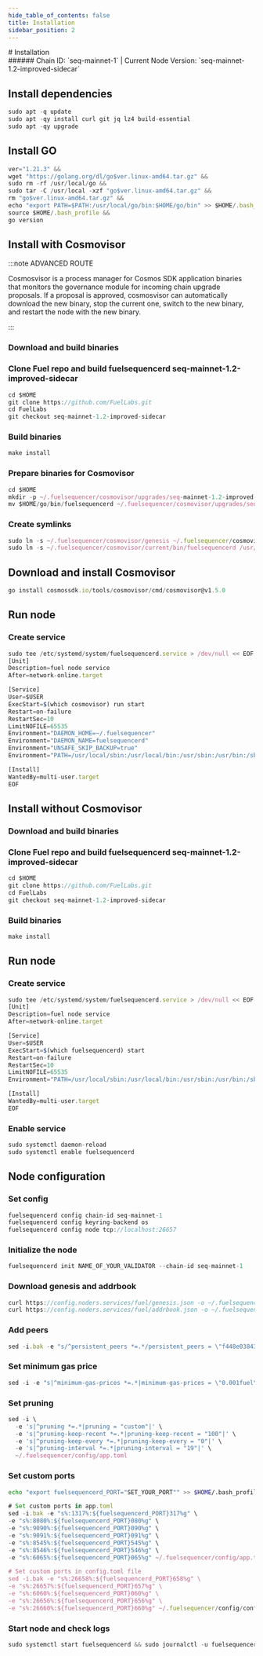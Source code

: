 ```yaml
---
hide_table_of_contents: false
title: Installation
sidebar_position: 2
---
```


<div class="h1-with-icon icon-fuel">
# Installation
</div>
###### Chain ID: `seq-mainnet-1` | Current Node Version: `seq-mainnet-1.2-improved-sidecar`

## Install dependencies

```js
sudo apt -q update
sudo apt -qy install curl git jq lz4 build-essential
sudo apt -qy upgrade
```

## Install GO
```js
ver="1.21.3" &&
wget "https://golang.org/dl/go$ver.linux-amd64.tar.gz" &&
sudo rm -rf /usr/local/go &&
sudo tar -C /usr/local -xzf "go$ver.linux-amd64.tar.gz" &&
rm "go$ver.linux-amd64.tar.gz" &&
echo "export PATH=$PATH:/usr/local/go/bin:$HOME/go/bin" >> $HOME/.bash_profile &&
source $HOME/.bash_profile &&
go version
```

## Install with Cosmovisor
:::note ADVANCED ROUTE

Cosmosvisor is a process manager for Cosmos SDK application binaries that monitors the governance module for incoming chain upgrade proposals. If a proposal is approved, cosmosvisor can automatically download the new binary, stop the current one, switch to the new binary, and restart the node with the new binary.

:::
### Download and build binaries
### Clone Fuel repo and build fuelsequencerd seq-mainnet-1.2-improved-sidecar
```js
cd $HOME
git clone https://github.com/FuelLabs.git
cd FuelLabs
git checkout seq-mainnet-1.2-improved-sidecar
```

### Build binaries
```js
make install
```
### Prepare binaries for Cosmovisor
```js
cd $HOME
mkdir -p ~/.fuelsequencer/cosmovisor/upgrades/seq-mainnet-1.2-improved-sidecar/bin
mv $HOME/go/bin/fuelsequencerd ~/.fuelsequencer/cosmovisor/upgrades/seq-mainnet-1.2-improved-sidecar/bin/
```

### Create symlinks
```js
sudo ln -s ~/.fuelsequencer/cosmovisor/genesis ~/.fuelsequencer/cosmovisor/current -f
sudo ln -s ~/.fuelsequencer/cosmovisor/current/bin/fuelsequencerd /usr/local/bin/fuelsequencerd -f
```

## Download and install Cosmovisor
```js
go install cosmossdk.io/tools/cosmovisor/cmd/cosmovisor@v1.5.0
```

## Run node
### Create service
```js
sudo tee /etc/systemd/system/fuelsequencerd.service > /dev/null << EOF
[Unit]
Description=fuel node service
After=network-online.target

[Service]
User=$USER
ExecStart=$(which cosmovisor) run start
Restart=on-failure
RestartSec=10
LimitNOFILE=65535
Environment="DAEMON_HOME=~/.fuelsequencer"
Environment="DAEMON_NAME=fuelsequencerd"
Environment="UNSAFE_SKIP_BACKUP=true"
Environment="PATH=/usr/local/sbin:/usr/local/bin:/usr/sbin:/usr/bin:/sbin:/bin:/usr/games:/usr/local/games:/snap/bin:~/.fuelsequencer/cosmovisor/current/bin"

[Install]
WantedBy=multi-user.target
EOF
```

## Install without Cosmovisor

### Download and build binaries
### Clone Fuel repo and build fuelsequencerd seq-mainnet-1.2-improved-sidecar
```js
cd $HOME
git clone https://github.com/FuelLabs.git
cd FuelLabs
git checkout seq-mainnet-1.2-improved-sidecar
```

### Build binaries
```js
make install
```

## Run node
### Create service
```js
sudo tee /etc/systemd/system/fuelsequencerd.service > /dev/null << EOF
[Unit]
Description=fuel node service
After=network-online.target

[Service]
User=$USER
ExecStart=$(which fuelsequencerd) start
Restart=on-failure
RestartSec=10
LimitNOFILE=65535
Environment="PATH=/usr/local/sbin:/usr/local/bin:/usr/sbin:/usr/bin:/sbin:/bin:/usr/games:/usr/local/games:/snap/bin"

[Install]
WantedBy=multi-user.target
EOF
```

### Enable service
```js
sudo systemctl daemon-reload
sudo systemctl enable fuelsequencerd
```

## Node configuration
### Set config
```js
fuelsequencerd config chain-id seq-mainnet-1
fuelsequencerd config keyring-backend os
fuelsequencerd config node tcp://localhost:26657
```

### Initialize the node
```js
fuelsequencerd init NAME_OF_YOUR_VALIDATOR --chain-id seq-mainnet-1
```

### Download genesis and addrbook
```js
curl https://config.noders.services/fuel/genesis.json -o ~/.fuelsequencer/config/genesis.json
curl https://config.noders.services/fuel/addrbook.json -o ~/.fuelsequencer/config/addrbook.json
```
### Add peers
```js
sed -i.bak -e "s/^persistent_peers *=.*/persistent_peers = \"f448e03843413c85cc423302e9c07316d4913f04@fuel-rpc.noders.services:38556\"/" ~/.fuelsequencer/config/config.toml
```

### Set minimum gas price
```js
sed -i -e "s|^minimum-gas-prices *=.*|minimum-gas-prices = \"0.001fuel\"|" ~/.fuelsequencer/config/app.toml
```
### Set pruning
```js
sed -i \
  -e 's|^pruning *=.*|pruning = "custom"|' \
  -e 's|^pruning-keep-recent *=.*|pruning-keep-recent = "100"|' \
  -e 's|^pruning-keep-every *=.*|pruning-keep-every = "0"|' \
  -e 's|^pruning-interval *=.*|pruning-interval = "19"|' \
  ~/.fuelsequencer/config/app.toml
```

### Set custom ports

```bash
echo "export fuelsequencerd_PORT="SET_YOUR_PORT"" >> $HOME/.bash_profile
```

```js
# Set custom ports in app.toml
sed -i.bak -e "s%:1317%:${fuelsequencerd_PORT}317%g" \
-e "s%:8080%:${fuelsequencerd_PORT}080%g" \
-e "s%:9090%:${fuelsequencerd_PORT}090%g" \
-e "s%:9091%:${fuelsequencerd_PORT}091%g" \
-e "s%:8545%:${fuelsequencerd_PORT}545%g" \
-e "s%:8546%:${fuelsequencerd_PORT}546%g" \
-e "s%:6065%:${fuelsequencerd_PORT}065%g" ~/.fuelsequencer/config/app.toml

# Set custom ports in config.toml file
sed -i.bak -e "s%:26658%:${fuelsequencerd_PORT}658%g" \
-e "s%:26657%:${fuelsequencerd_PORT}657%g" \
-e "s%:6060%:${fuelsequencerd_PORT}060%g" \
-e "s%:26656%:${fuelsequencerd_PORT}656%g" \
-e "s%:26660%:${fuelsequencerd_PORT}660%g" ~/.fuelsequencer/config/config.toml
```

### Start node and check logs
```js
sudo systemctl start fuelsequencerd && sudo journalctl -u fuelsequencerd -f --no-hostname -o cat
```
